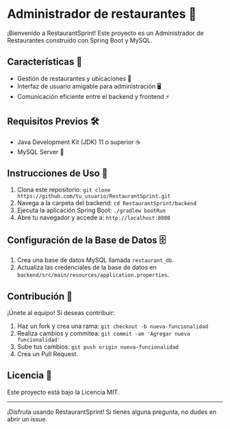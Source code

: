 # Administrador de restaurantes 🍔

¡Bienvenido a RestaurantSprint! Este proyecto es un Administrador de Restaurantes construido con Spring Boot y MySQL.

## Características 🚀

- Gestión de restaurantes y ubicaciones 📝
- Interfaz de usuario amigable para administración 🖥️
- Comunicación eficiente entre el backend y frontend ⚡

## Requisitos Previos 🛠️

- Java Development Kit (JDK) 11 o superior ☕
- MySQL Server 🐬

## Instrucciones de Uso 📖

1. Clona este repositorio: `git clone https://github.com/tu_usuario/RestaurantSprint.git`
2. Navega a la carpeta del backend: `cd RestaurantSprint/backend`
3. Ejecuta la aplicación Spring Boot: `./gradlew bootRun`
4. Abre tu navegador y accede a: `http://localhost:8080`

## Configuración de la Base de Datos 🗄️

1. Crea una base de datos MySQL llamada `restaurant_db`.
2. Actualiza las credenciales de la base de datos en `backend/src/main/resources/application.properties`.

## Contribución 🤝

¡Únete al equipo! Si deseas contribuir:

1. Haz un fork y crea una rama: `git checkout -b nueva-funcionalidad`
2. Realiza cambios y commitea: `git commit -am 'Agregar nueva funcionalidad'`
3. Sube tus cambios: `git push origin nueva-funcionalidad`
4. Crea un Pull Request.

## Licencia 📜

Este proyecto está bajo la Licencia MIT.

---

¡Disfruta usando RestaurantSprint! Si tienes alguna pregunta, no dudes en abrir un issue.
